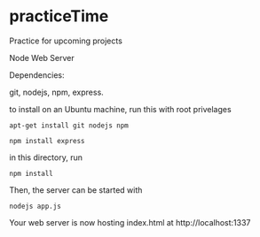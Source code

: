 practiceTime
============

Practice for upcoming projects

Node Web Server

Dependencies:

git, nodejs, npm, express.

to install on an Ubuntu machine, run this with root privelages
	
	apt-get install git nodejs npm

	npm install express

in this directory, run 

	npm install

Then, the server can be started with

	nodejs app.js

Your web server is now hosting index.html at http://localhost:1337
